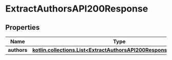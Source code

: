 
# ExtractAuthorsAPI200Response

## Properties
| Name | Type | Description | Notes |
| ------------ | ------------- | ------------- | ------------- |
| **authors** | [**kotlin.collections.List&lt;ExtractAuthorsAPI200ResponseAuthorsInner&gt;**](ExtractAuthorsAPI200ResponseAuthorsInner.md) |  |  [optional] |



